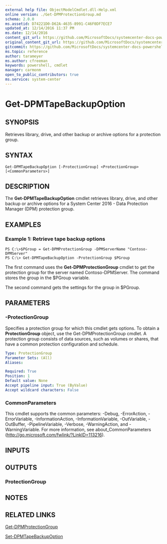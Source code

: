 ```yaml
---
external help file: ObjectModelCmdlet.dll-Help.xml
online version: ./Get-DPMProtectionGroup.md
schema: 2.0.0
ms.assetid: D74221D0-D62A-4635-8991-C46F0DF7ECE7
updated_at: 12/14/2016 11:37 PM
ms.date: 12/14/2016
content_git_url: https://github.com/MicrosoftDocs/systemcenter-docs-powershell/blob/master/systemcenter-cmdlets/SystemCenter2016/DataProtectionManager/v1/Get-DPMTapeBackupOption.md
original_content_git_url: https://github.com/MicrosoftDocs/systemcenter-docs-powershell/blob/master/systemcenter-cmdlets/SystemCenter2016/DataProtectionManager/v1/Get-DPMTapeBackupOption.md
gitcommit: https://github.com/MicrosoftDocs/systemcenter-docs-powershell/blob/ddd0fefc9adaabb9394eb6c21b33370913d1830d/systemcenter-cmdlets/SystemCenter2016/DataProtectionManager/v1/Get-DPMTapeBackupOption.md
ms.topic: reference
author: tarameyer
ms.author: cfreeman
keywords: powershell, cmdlet
manager: carmonm
open_to_public_contributors: true
ms.service: system-center
---
```


# Get-DPMTapeBackupOption

## SYNOPSIS
Retrieves library, drive, and other backup or archive options for a protection group.

## SYNTAX

```
Get-DPMTapeBackupOption [-ProtectionGroup] <ProtectionGroup> [<CommonParameters>]
```

## DESCRIPTION
The **Get-DPMTapeBackupOption** cmdlet retrieves library, drive, and other backup or archive options for a System Center 2016 - Data Protection Manager (DPM) protection group.

## EXAMPLES

### Example 1: Retrieve tape backup options
```
PS C:\>$PGroup = Get-DPMProtectionGroup -DPMServerName "Contoso-DPMServer"
PS C:\> Get-DPMTapeBackupOption -ProtectionGroup $PGroup
```

The first command uses the **Get-DPMProtectionGroup** cmdlet to get the protection group for the server named Contoso-DPMServer.
The command stores the group in the $PGroup variable.

The second command gets the settings for the group in $PGroup.

## PARAMETERS

### -ProtectionGroup
Specifies a protection group for which this cmdlet gets options.
To obtain a **ProtectionGroup** object, use the Get-DPMProtectionGroup cmdlet.
A protection group consists of data sources, such as volumes or shares, that have a common protection configuration and schedule.

```yaml
Type: ProtectionGroup
Parameter Sets: (All)
Aliases: 

Required: True
Position: 1
Default value: None
Accept pipeline input: True (ByValue)
Accept wildcard characters: False
```

### CommonParameters
This cmdlet supports the common parameters: -Debug, -ErrorAction, -ErrorVariable, -InformationAction, -InformationVariable, -OutVariable, -OutBuffer, -PipelineVariable, -Verbose, -WarningAction, and -WarningVariable. For more information, see about_CommonParameters (http://go.microsoft.com/fwlink/?LinkID=113216).

## INPUTS

## OUTPUTS

### ProtectionGroup

## NOTES

## RELATED LINKS

[Get-DPMProtectionGroup](xref:SystemCenter2016/DataProtectionManager/v1/Get-DPMProtectionGroup.md)

[Set-DPMTapeBackupOption](xref:SystemCenter2016/DataProtectionManager/v1/Set-DPMTapeBackupOption.md)


